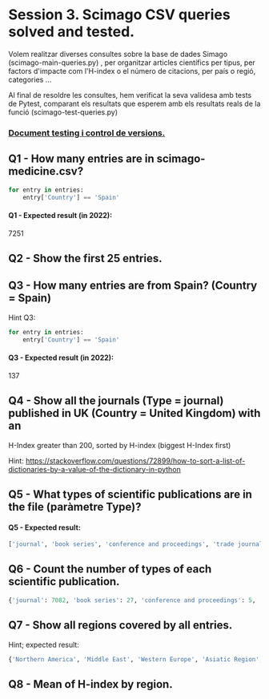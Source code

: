 # Session 3. Scimago CSV queries solved and tested.

Volem realitzar diverses consultes sobre la base de dades Simago (scimago-main-queries.py)
, per organitzar articles científics per tipus, per factors d'impacte com l'H-index o el número de citacions, per
país o regió, categories ...

Al final de resoldre les consultes, hem verificat la seva validesa amb tests de Pytest, comparant els resultats que esperem amb els resultats reals de la funció (scimago-test-queries.py)


### [Document testing i control de versions.](https://docs.google.com/document/d/1zeyi1DW5lCKWQOVrcpZyyi9WMUiQpQy0y6l-HRo5VU4/edit)


## Q1 - How many entries are in scimago-medicine.csv?

```python
for entry in entries:
	entry['Country'] == 'Spain'
```

#### Q1 - Expected result (in 2022):
7251

## Q2 - Show the first 25 entries.

## Q3 - How many entries are from Spain? (Country = Spain)

Hint Q3:
```python
for entry in entries:
	entry['Country'] == 'Spain'
```

#### Q3 - Expected result (in 2022):
137


## Q4 - Show all the journals (Type = journal) published in UK (Country = United Kingdom) with an 
H-Index greater than 200, sorted by H-index (biggest H-Index first)

Hint:
https://stackoverflow.com/questions/72899/how-to-sort-a-list-of-dictionaries-by-a-value-of-the-dictionary-in-python

## Q5 - What types of scientific publications are in the file (paràmetre Type)?

#### Q5 - Expected result:
```python
['journal', 'book series', 'conference and proceedings', 'trade journal']
```

## Q6 - Count the number of types of each scientific publication.

```python
{'journal': 7082, 'book series': 27, 'conference and proceedings': 5, 'trade journal': 4}
```

## Q7 - Show all regions covered by all entries.

Hint; expected result:
```python
{'Northern America', 'Middle East', 'Western Europe', 'Asiatic Region', 'Pacific Region', 'Latin America', 'Eastern Europe', 'Africa/Middle East', 'Africa'}
```

## Q8 - Mean of H-index by region.


